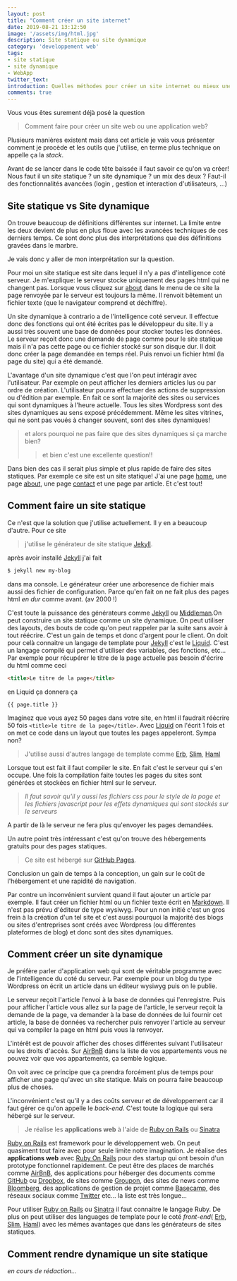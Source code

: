 ```yaml
---
layout: post
title: "Comment créer un site internet"
date: 2019-08-21 13:12:50
image: '/assets/img/html.jpg'
description: Site statique ou site dynamique
category: 'developpement web'
tags:
- site statique
- site dynamique
- WebApp
twitter_text:
introduction: Quelles méthodes pour créer un site internet ou mieux une application web.
comments: true
---
```


Vous vous êtes surement déjà posé la question
> Comment faire pour créer un site web ou une application web?


Plusieurs manières existent mais dans cet article je vais vous présenter comment je procède et les outils que j'utilise, en terme plus technique on appelle ça la *stack*.

Avant de se lancer dans le code tête baissée il faut savoir ce qu'on va créer! Nous faut il un site statique ? un site dynamique ? un mix des deux ? Faut-il des fonctionnalités avancées (login , gestion et interaction d'utilisateurs, ...)

## Site statique vs Site dynamique

On trouve beaucoup de définitions différentes sur internet. La limite entre les deux devient de plus en plus floue avec les avancées techniques de ces derniers temps. Ce sont donc plus des interprétations que des définitions gravées dans le marbre.

Je vais donc y aller de mon interprétation sur la question.

Pour moi un site statique est site dans lequel il n'y a pas d'intelligence coté serveur. Je m'explique: le serveur stocke uniquement des pages html qui ne changent pas. Lorsque vous cliquez sur [about](https://mathieu.lague.me/about/) dans le menu de ce site la page renvoyée par le serveur est toujours la même. Il renvoit bêtement un fichier texte (que le navigateur comprend et déchiffre).

Un site dynamique à contrario a de l'intelligence coté serveur. Il effectue donc des fonctions qui ont été écrites pas le développeur du site. Il y a aussi très souvent une base de données pour stocker toutes les données. Le serveur reçoit donc une demande de page comme pour le site statique mais il n'a pas cette page ou ce fichier stocké sur son disque dur. Il doit donc créer la page demandée en temps réel. Puis renvoi un fichier html (la page du site) qui a été demandé.

L'avantage d'un site dynamique c'est que l'on peut intéragir avec l'utilisateur. Par exemple on peut afficher les derniers articles lus ou par ordre de création. L'utilisateur pourra effectuer des actions de suppression ou d'édition par exemple. En fait ce sont la majorité des sites ou services qui sont dynamiques à l'heure actuelle.
Tous les sites Wordpress sont des sites dynamiques au sens exposé précédemment.
Même les sites vitrines, qui ne sont pas voués à changer souvent,  sont des sites dynamiques!
> et alors pourquoi ne pas faire que des sites dynamiques si ça marche bien?
>> et bien c'est une excellente question!!

Dans bien des cas il serait plus simple et plus rapide de faire des sites statiques. Par exemple ce site est un site statique!
J'ai une page [home](https://mathieu.lague.me/), une page [about](https://mathieu.lague.me/about/), une page [contact](https://mathieu.lague.me/contact/) et une page par article. Et c'est tout!

## Comment faire un site statique

Ce n'est que la solution que j'utilise actuellement. Il y en a beaucoup d'autre.
Pour ce site
>j'utilise le générateur de site statique [Jekyll].

après avoir installé [Jekyll] j'ai fait

```zsh
$ jekyll new my-blog
```
dans ma console. Le générateur créer une arboresence de fichier mais aussi des fichier de configuration. Parce qu'en fait on ne fait plus des pages html *en dur* comme avant. (av 2000 !)

C'est toute la puissance des générateurs comme [Jekyll] ou [Middleman].On peut construire un site statique comme un site dynamique. On peut utiliser des layouts, des bouts de code qu'on peut rappeler par la suite sans avoir à tout réécrire. C'est un gain de temps et donc d'argent pour le client. On doit pour celà connaitre un langage de template pour [Jekyll] c'est le [Liquid]. C'est un langage compilé qui permet d'utiliser des variables, des fonctions, etc... Par exemple pour récupérer le titre de la page actuelle pas besoin d'écrire du html comme ceci

```html
<title>Le titre de la page</title>
```

en Liquid ça donnera ça

```liquid
{{ page.title }}
```

Imaginez que vous ayez 50 pages dans votre site, en html il faudrait réécrire 50 fois `<title>le titre de la page</title>`. Avec [Liquid] on l'écrit 1 fois et on met ce code dans un layout que toutes les pages appeleront. Sympa non?
>J'utilise aussi d'autres langage de template comme [Erb], [Slim], [Haml]

Lorsque tout est fait il faut compiler le site. En fait c'est le serveur qui s'en occupe.
Une fois la compilation faite toutes les pages du sites sont générées et stockées en fichier html sur le serveur.
> *Il faut savoir qu'il y aussi les fichiers css pour le style de la page et les fichiers javascript pour les effets dynamiques qui sont stockés sur le serveurs*

A partir de là le serveur ne fera plus qu'envoyer les pages demandées.

Un autre point très intéressant c'est qu'on trouve des hébergements gratuits pour des pages statiques.
>Ce site est hébergé sur [GitHub Pages].

Conclusion un gain de temps à la conception, un gain sur le coût de l'hébergement et une rapidité de navigation.

Par contre un inconvénient survient quand il faut ajouter un article par exemple. Il faut créer un fichier html ou un fichier texte écrit en [Markdown]. Il n'est pas prévu d'éditeur de type wysiwyg. Pour un non initié c'est un gros frein à la création d'un tel site et c'est aussi pourquoi la majorité des blogs ou sites d'entreprises sont créés avec Wordpress (ou différentes plateformes de blog) et donc sont des sites dynamiques.

## Comment créer un site dynamique

Je préfère parler d'application web qui sont de véritable programme avec de l'intelligence du coté du serveur. Par exemple pour un blog du type Wordpress on écrit un article dans un éditeur wysiwyg puis on le publie.

Le serveur reçoit l'article l'envoi à la base de données qui l'enregistre. Puis pour afficher l'article vous allez sur la page de l'article, le serveur reçoit la demande de la page, va demander à la base de données de lui fournir cet article, la base de données va rechercher puis renvoyer l'article au serveur qui va compiler la page en html puis vous la renvoyer.

L'intérêt est de pouvoir afficher des choses différentes suivant l'utilisateur ou les droits d'accès. Sur [AirBnB] dans la liste de vos appartements vous ne pouvez voir que vos appartements, ça semble logique.

On voit avec ce principe que ça prendra forcément plus de temps pour afficher une page qu'avec un site statique. Mais on pourra faire beaucoup plus de choses.

L'inconvénient c'est qu'il y a des coûts serveur et de développement car il faut gérer ce qu'on appelle le *back-end*. C'est toute la logique qui sera hébergé sur le serveur.

>Je réalise les **applications web** à l'aide de [Ruby on Rails] ou [Sinatra]

[Ruby on Rails] est framework pour le développement web. On peut quasiment tout faire avec pour seule limite notre imagination. Je réalise des **applications web** avec [Ruby On Rails] pour des startup qui ont besoin d'un prototype fonctionnel rapidement. Ce peut être des places de marchés comme [AirBnB], des applications pour héberger des documents comme [GitHub] ou [Dropbox], de sites comme [Groupon], des sites de news comme [Bloomberg], des applications de gestion de projet comme [Basecamp], des réseaux sociaux comme [Twitter] etc... la liste est très longue...

Pour utiliser [Ruby on Rails] ou [Sinatra] il faut connaitre le langage Ruby. De plus on peut utiliser des languages de template pour le coté *front-end*( [Erb], [Slim], [Haml]) avec les mêmes avantages que dans les générateurs de sites statiques.

## Comment rendre dynamique un site statique

*en cours de rédaction...*




[Jekyll]: 'https://jekyllrb.com/'
[Middleman]: 'https://middlemanapp.com'
[GitHub pages]: 'https://pages.github.com'
[Liquid]: 'https://shopify.github.io/liquid/'
[Markdown]: 'https://fr.wikipedia.org/wiki/Markdown'
[Ruby on Rails]: 'https://rubyonrails.org'
[Erb]: 'https://ruby-doc.org/stdlib-2.6.3/libdoc/erb/rdoc/'
[Slim]: 'http://slim-lang.com'
[Haml]: 'http://haml.info'
[Sinatra]: 'http://sinatrarb.com/'
[AirBnB]: 'https://www.airbnb.fr'
[Dropbox]: 'https://www.dropbox.com'
[Groupon]: 'https://www.groupon.fr/'
[Bloomberg]: 'https://www.bloomberg.com/europe'
[Basecamp]: 'https://basecamp.com/'
[Twitter]: 'https://twitter.com/MathieuLAGUE'
[GitHub]: 'https://github.com/m-lague/'




